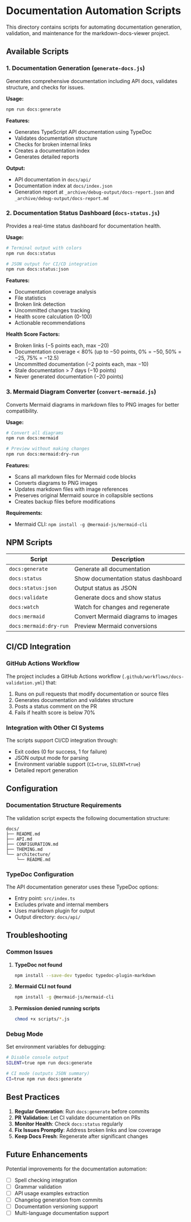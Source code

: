 # Documentation Automation Scripts

This directory contains scripts for automating documentation generation, validation, and maintenance for the markdown-docs-viewer project.

## Available Scripts

### 1. Documentation Generation (`generate-docs.js`)

Generates comprehensive documentation including API docs, validates structure, and checks for issues.

**Usage:**

```bash
npm run docs:generate
```

**Features:**

- Generates TypeScript API documentation using TypeDoc
- Validates documentation structure
- Checks for broken internal links
- Creates a documentation index
- Generates detailed reports

**Output:**

- API documentation in `docs/api/`
- Documentation index at `docs/index.json`
- Generation report at `_archive/debug-output/docs-report.json` and `_archive/debug-output/docs-report.md`

### 2. Documentation Status Dashboard (`docs-status.js`)

Provides a real-time status dashboard for documentation health.

**Usage:**

```bash
# Terminal output with colors
npm run docs:status

# JSON output for CI/CD integration
npm run docs:status:json
```

**Features:**

- Documentation coverage analysis
- File statistics
- Broken link detection
- Uncommitted changes tracking
- Health score calculation (0-100)
- Actionable recommendations

**Health Score Factors:**

- Broken links (−5 points each, max −20)
- Documentation coverage < 80% (up to −50 points, 0% = −50, 50% = −25, 75% = −12.5)
- Uncommitted documentation (−2 points each, max −10)
- Stale documentation > 7 days (−10 points)
- Never generated documentation (−20 points)

### 3. Mermaid Diagram Converter (`convert-mermaid.js`)

Converts Mermaid diagrams in markdown files to PNG images for better compatibility.

**Usage:**

```bash
# Convert all diagrams
npm run docs:mermaid

# Preview without making changes
npm run docs:mermaid:dry-run
```

**Features:**

- Scans all markdown files for Mermaid code blocks
- Converts diagrams to PNG images
- Updates markdown files with image references
- Preserves original Mermaid source in collapsible sections
- Creates backup files before modifications

**Requirements:**

- Mermaid CLI: `npm install -g @mermaid-js/mermaid-cli`

## NPM Scripts

| Script                 | Description                         |
| ---------------------- | ----------------------------------- |
| `docs:generate`        | Generate all documentation          |
| `docs:status`          | Show documentation status dashboard |
| `docs:status:json`     | Output status as JSON               |
| `docs:validate`        | Generate docs and show status       |
| `docs:watch`           | Watch for changes and regenerate    |
| `docs:mermaid`         | Convert Mermaid diagrams to images  |
| `docs:mermaid:dry-run` | Preview Mermaid conversions         |

## CI/CD Integration

### GitHub Actions Workflow

The project includes a GitHub Actions workflow (`.github/workflows/docs-validation.yml`) that:

1. Runs on pull requests that modify documentation or source files
2. Generates documentation and validates structure
3. Posts a status comment on the PR
4. Fails if health score is below 70%

### Integration with Other CI Systems

The scripts support CI/CD integration through:

- Exit codes (0 for success, 1 for failure)
- JSON output mode for parsing
- Environment variable support (`CI=true`, `SILENT=true`)
- Detailed report generation

## Configuration

### Documentation Structure Requirements

The validation script expects the following documentation structure:

```
docs/
├── README.md
├── API.md
├── CONFIGURATION.md
├── THEMING.md
└── architecture/
    └── README.md
```

### TypeDoc Configuration

The API documentation generator uses these TypeDoc options:

- Entry point: `src/index.ts`
- Excludes private and internal members
- Uses markdown plugin for output
- Output directory: `docs/api/`

## Troubleshooting

### Common Issues

1. **TypeDoc not found**

   ```bash
   npm install --save-dev typedoc typedoc-plugin-markdown
   ```

2. **Mermaid CLI not found**

   ```bash
   npm install -g @mermaid-js/mermaid-cli
   ```

3. **Permission denied running scripts**
   ```bash
   chmod +x scripts/*.js
   ```

### Debug Mode

Set environment variables for debugging:

```bash
# Disable console output
SILENT=true npm run docs:generate

# CI mode (outputs JSON summary)
CI=true npm run docs:generate
```

## Best Practices

1. **Regular Generation**: Run `docs:generate` before commits
2. **PR Validation**: Let CI validate documentation on PRs
3. **Monitor Health**: Check `docs:status` regularly
4. **Fix Issues Promptly**: Address broken links and low coverage
5. **Keep Docs Fresh**: Regenerate after significant changes

## Future Enhancements

Potential improvements for the documentation automation:

- [ ] Spell checking integration
- [ ] Grammar validation
- [ ] API usage examples extraction
- [ ] Changelog generation from commits
- [ ] Documentation versioning support
- [ ] Multi-language documentation support
